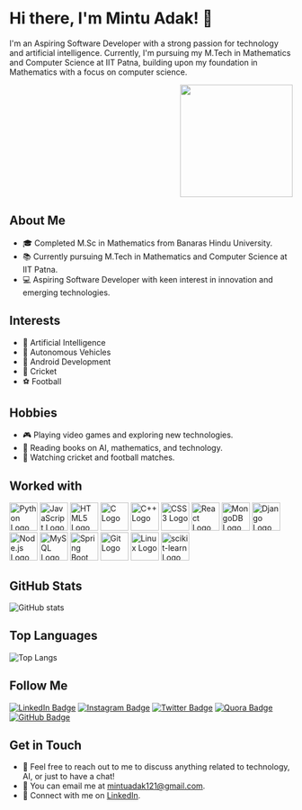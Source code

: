 # Hi there, I'm Mintu Adak! 👋

I'm an Aspiring Software Developer with a strong passion for technology and artificial intelligence. Currently, I'm pursuing my M.Tech in Mathematics and Computer Science at IIT Patna, building upon my foundation in Mathematics with a focus on computer science.

<p align="right">
  <img src="https://www.crn.com/slide-shows/cloud/media_19cac803aaaa0fb36c723da32f390e27a9ff454ff.jpeg?width=750&format=jpeg&optimize=medium" width="200">
</p>




## About Me

- 🎓 Completed M.Sc in Mathematics from Banaras Hindu University.
- 📚 Currently pursuing M.Tech in Mathematics and Computer Science at IIT Patna.
- 💻 Aspiring Software Developer with keen interest in innovation and emerging technologies.

## Interests

- 🤖 Artificial Intelligence
- 🚗 Autonomous Vehicles
- 📱 Android Development
- 🏏 Cricket
- ⚽ Football

## Hobbies

- 🎮 Playing video games and exploring new technologies.
- 📖 Reading books on AI, mathematics, and technology.
- 🎥 Watching cricket and football matches.

## Worked with
  <!DOCTYPE html>
<html lang="en">
<head>
  <meta charset="UTF-8">
  <meta name="viewport" content="width=device-width, initial-scale=1.0">
</head>
<body>
  <div class="logo-container">
    <img src="https://upload.wikimedia.org/wikipedia/commons/c/c3/Python-logo-notext.svg" alt="Python Logo" class="logo" width="50">
    <img src="https://upload.wikimedia.org/wikipedia/commons/6/6a/JavaScript-logo.png" alt="JavaScript Logo" class="logo" width="50">
    <img src="https://upload.wikimedia.org/wikipedia/commons/6/61/HTML5_logo_and_wordmark.svg" alt="HTML5 Logo" class="logo" width="50">
    <img src="https://upload.wikimedia.org/wikipedia/commons/1/19/C_Logo.png" alt="C Logo" class="logo" width="50">
    <img src="https://upload.wikimedia.org/wikipedia/commons/1/18/ISO_C%2B%2B_Logo.svg" alt="C++ Logo" class="logo" width="50">
    <img src="https://upload.wikimedia.org/wikipedia/commons/d/d5/CSS3_logo_and_wordmark.svg" alt="CSS3 Logo" class="logo" width="50">
    <img src="https://upload.wikimedia.org/wikipedia/commons/a/a7/React-icon.svg" alt="React Logo" class="logo" width="50">
    <img src="https://upload.wikimedia.org/wikipedia/commons/9/93/MongoDB_Logo.svg" alt="MongoDB Logo" class="logo" width="50">
    <img src="https://upload.wikimedia.org/wikipedia/commons/7/75/Django_logo.svg" alt="Django Logo" class="logo" width="50">
    <img src="https://upload.wikimedia.org/wikipedia/commons/d/d9/Node.js_logo.svg" alt="Node.js Logo" class="logo" width="50">
    <img src="https://upload.wikimedia.org/wikipedia/en/d/dd/MySQL_logo.svg" alt="MySQL Logo" class="logo" width="50">
    <img src="https://upload.wikimedia.org/wikipedia/commons/4/44/Spring_Framework_Logo_2018.svg" alt="Spring Boot Logo" class="logo" width="50">
    <img src="https://upload.wikimedia.org/wikipedia/commons/3/3f/Git_icon.svg" alt="Git Logo" class="logo" width="50">
    <img src="https://upload.wikimedia.org/wikipedia/commons/3/35/Tux.svg" alt="Linux Logo" class="logo" width="50">
    <img src="https://upload.wikimedia.org/wikipedia/commons/0/05/Scikit_learn_logo_small.svg" alt="scikit-learn Logo" class="logo" width="50">
  </div>
</body>
</html>


## GitHub Stats

![GitHub stats](https://github-readme-stats.vercel.app/api?username=cyrus0001&show_icons=true&theme=radical&hide_border=true&bg_color=000000&text_color=ffffff&icon_color=ff69b4)

## Top Languages

![Top Langs](https://github-readme-stats.vercel.app/api/top-langs/?username=cyrus0001&layout=compact&theme=radical&hide_border=true&bg_color=000000&text_color=ffffff)


## Follow Me

[![LinkedIn Badge](https://img.shields.io/badge/-Mintu_Adak-blue?style=flat-square&logo=Linkedin&logoColor=white)](https://www.linkedin.com/in/mintu-adak)
[![Instagram Badge](https://img.shields.io/badge/-mintu_adak-purple?style=flat-square&logo=Instagram&logoColor=white)](https://www.instagram.com/cy_ru_s_007/)
[![Twitter Badge](https://img.shields.io/badge/-mintu_adak-1DA1F2?style=flat-square&logo=Twitter&logoColor=white)](https://twitter.com/MINTUADAK1)
[![Quora Badge](https://img.shields.io/badge/-Mintu_Adak-red?style=flat-square&logo=Quora&logoColor=white)](https://www.quora.com/profile/Mintu-Adak-5)
[![GitHub Badge](https://img.shields.io/badge/-mintuadak-black?style=flat-square&logo=GitHub&logoColor=white)](https://github.com/cyrus0001/)



## Get in Touch

- 💬 Feel free to reach out to me to discuss anything related to technology, AI, or just to have a chat!
- 📧 You can email me at mintuadak121@gmail.com.
- 🔗 Connect with me on [LinkedIn](https://www.linkedin.com/in/mintu-adak).




